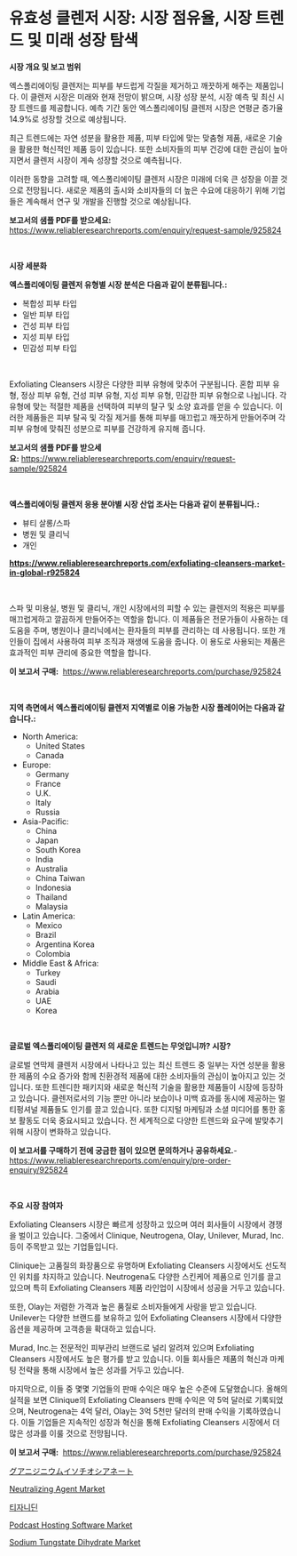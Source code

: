 <p><h1>유효성 클렌저 시장: 시장 점유율, 시장 트렌드 및 미래 성장 탐색</h1></p><p><strong>시장 개요 및 보고 범위</strong></p>
<p><p>엑스폴리에이팅 클렌저는 피부를 부드럽게 각질을 제거하고 깨끗하게 해주는 제품입니다. 이 클렌저 시장은 미래와 현재 전망이 밝으며, 시장 성장 분석, 시장 예측 및 최신 시장 트렌드를 제공합니다. 예측 기간 동안 엑스폴리에이팅 클렌저 시장은 연평균 증가율 14.9%로 성장할 것으로 예상됩니다. </p><p>최근 트렌드에는 자연 성분을 활용한 제품, 피부 타입에 맞는 맞춤형 제품, 새로운 기술을 활용한 혁신적인 제품 등이 있습니다. 또한 소비자들의 피부 건강에 대한 관심이 높아지면서 클렌저 시장이 계속 성장할 것으로 예측됩니다.</p><p>이러한 동향을 고려할 때, 엑스폴리에이팅 클렌저 시장은 미래에 더욱 큰 성장을 이끌 것으로 전망됩니다. 새로운 제품의 출시와 소비자들의 더 높은 수요에 대응하기 위해 기업들은 계속해서 연구 및 개발을 진행할 것으로 예상됩니다.</p></p>
<p><strong>보고서의 샘플 PDF를 받으세요:</strong> <a href="https://www.reliableresearchreports.com/enquiry/request-sample/925824">https://www.reliableresearchreports.com/enquiry/request-sample/925824</a></p>
<p>&nbsp;</p>
<p><strong>시장 세분화</strong></p>
<p><strong>엑스폴리에이팅 클렌저 유형별 시장 분석은 다음과 같이 분류됩니다.:</strong></p>
<p><ul><li>복합성 피부 타입</li><li>일반 피부 타입</li><li>건성 피부 타입</li><li>지성 피부 타입</li><li>민감성 피부 타입</li></ul></p>
<p>&nbsp;</p>
<p><p>Exfoliating Cleansers 시장은 다양한 피부 유형에 맞추어 구분됩니다. 혼합 피부 유형, 정상 피부 유형, 건성 피부 유형, 지성 피부 유형, 민감한 피부 유형으로 나뉩니다. 각 유형에 맞는 적절한 제품을 선택하여 피부의 탈구 및 소양 효과를 얻을 수 있습니다. 이러한 제품들은 피부 탈곡 및 각질 제거를 통해 피부를 매끄럽고 깨끗하게 만들어주며 각 피부 유형에 맞춰진 성분으로 피부를 건강하게 유지해 줍니다.</p></p>
<p><strong>보고서의 샘플 PDF를 받으세요:</strong>&nbsp;<a href="https://www.reliableresearchreports.com/enquiry/request-sample/925824">https://www.reliableresearchreports.com/enquiry/request-sample/925824</a></p>
<p>&nbsp;</p>
<p><strong> 엑스폴리에이팅 클렌저 응용 분야별 시장 산업 조사는 다음과 같이 분류됩니다.:</strong></p>
<p><ul><li>뷰티 살롱/스파</li><li>병원 및 클리닉</li><li>개인</li></ul></p>
<p><strong><a href="https://www.reliableresearchreports.com/exfoliating-cleansers-market-in-global-r925824">https://www.reliableresearchreports.com/exfoliating-cleansers-market-in-global-r925824</a></strong></p>
<p>&nbsp;</p>
<p><p>스파 및 미용실, 병원 및 클리닉, 개인 시장에서의 피할 수 있는 클렌저의 적용은 피부를 매끄럽게하고 깔끔하게 만들어주는 역할을 합니다. 이 제품들은 전문가들이 사용하는 데 도움을 주며, 병원이나 클리닉에서는 환자들의 피부를 관리하는 데 사용됩니다. 또한 개인들이 집에서 사용하여 피부 조직과 재생에 도움을 줍니다. 이 용도로 사용되는 제품은 효과적인 피부 관리에 중요한 역할을 합니다.</p></p>
<p><strong>이 보고서 구매:</strong>&nbsp; <a href="https://www.reliableresearchreports.com/purchase/925824">https://www.reliableresearchreports.com/purchase/925824</a></p>
<p>&nbsp;</p>
<p><strong>지역 측면에서 엑스폴리에이팅 클렌저 지역별로 이용 가능한 시장 플레이어는 다음과 같습니다.:</strong></p>
<p><ul>
    <li>
        North America:
        <ul>
            <li>United States</li>
            <li>Canada</li>
        </ul>
    </li>
    <li>
        Europe:
        <ul>
            <li>Germany</li>
            <li>France</li>
            <li>U.K.</li>
            <li>Italy</li>
            <li>Russia</li>
        </ul>
    </li>
    <li>
        Asia-Pacific:
        <ul>
            <li>China</li>
            <li>Japan</li>
            <li>South Korea</li>
            <li>India</li>
            <li>Australia</li>
            <li>China Taiwan</li>
            <li>Indonesia</li>
            <li>Thailand</li>
            <li>Malaysia</li>
        </ul>
    </li>
    <li>
        Latin America:
        <ul>
            <li>Mexico</li>
            <li>Brazil</li>
            <li>Argentina Korea</li>
            <li>Colombia</li>
        </ul>
    </li>
    <li>
        Middle East & Africa:
        <ul>
            <li>Turkey</li>
            <li>Saudi</li>
            <li>Arabia</li>
            <li>UAE</li>
            <li>Korea</li>
        </ul>
    </li>
    </ul></p>
<p>&nbsp;</p>
<p><strong>글로벌 엑스폴리에이팅 클렌저 의 새로운 트렌드는 무엇입니까? 시장?</strong></p>
<p><p>글로벌 연막제 클렌저 시장에서 나타나고 있는 최신 트렌드 중 일부는 자연 성분을 활용한 제품의 수요 증가와 함께 친환경적 제품에 대한 소비자들의 관심이 높아지고 있는 것입니다. 또한 트렌디한 패키지와 새로운 혁신적 기술을 활용한 제품들이 시장에 등장하고 있습니다. 클렌저로서의 기능 뿐만 아니라 보습이나 미백 효과를 동시에 제공하는 멀티펑셔널 제품들도 인기를 끌고 있습니다. 또한 디지털 마케팅과 소셜 미디어를 통한 홍보 활동도 더욱 중요시되고 있습니다. 전 세계적으로 다양한 트렌드와 요구에 발맞추기 위해 시장이 변화하고 있습니다.</p></p>
<p><strong>이 보고서를 구매하기 전에 궁금한 점이 있으면 문의하거나 공유하세요.</strong>- <a href="https://www.reliableresearchreports.com/enquiry/pre-order-enquiry/925824">https://www.reliableresearchreports.com/enquiry/pre-order-enquiry/925824</a></p>
<p>&nbsp;</p>
<p><strong>주요 시장 참여자</strong></p>
<p><p>Exfoliating Cleansers 시장은 빠르게 성장하고 있으며 여러 회사들이 시장에서 경쟁을 벌이고 있습니다. 그중에서 Clinique, Neutrogena, Olay, Unilever, Murad, Inc. 등이 주목받고 있는 기업들입니다.</p><p>Clinique는 고품질의 화장품으로 유명하며 Exfoliating Cleansers 시장에서도 선도적인 위치를 차지하고 있습니다. Neutrogena도 다양한 스킨케어 제품으로 인기를 끌고 있으며 특히 Exfoliating Cleansers 제품 라인업이 시장에서 성공을 거두고 있습니다.</p><p>또한, Olay는 저렴한 가격과 높은 품질로 소비자들에게 사랑을 받고 있습니다. Unilever는 다양한 브랜드를 보유하고 있어 Exfoliating Cleansers 시장에서 다양한 옵션을 제공하며 고객층을 확대하고 있습니다.</p><p>Murad, Inc.는 전문적인 피부관리 브랜드로 널리 알려져 있으며 Exfoliating Cleansers 시장에서도 높은 평가를 받고 있습니다. 이들 회사들은 제품의 혁신과 마케팅 전략을 통해 시장에서 높은 성과를 거두고 있습니다.</p><p>마지막으로, 이들 중 몇몇 기업들의 판매 수익은 매우 높은 수준에 도달했습니다. 올해의 실적을 보면 Clinique의 Exfoliating Cleansers 판매 수익은 약 5억 달러로 기록되었으며, Neutrogena는 4억 달러, Olay는 3억 5천만 달러의 판매 수익을 기록하였습니다. 이들 기업들은 지속적인 성장과 혁신을 통해 Exfoliating Cleansers 시장에서 더 많은 성과를 이룰 것으로 전망됩니다.</p></p>
<p><strong>이 보고서 구매:</strong>&nbsp;&nbsp;<a href="https://www.reliableresearchreports.com/purchase/925824">https://www.reliableresearchreports.com/purchase/925824</a></p>
<p><p><a href="https://github.com/gfggqjbfys368009/Market-Research-Report-List-1/blob/main/901469624958.md">グアニジニウムイソチオシアネート</a></p><p><a href="https://issuu.com/reportprime-2/docs/neutralizing-agent-market-size-2030.pptx">Neutralizing Agent Market</a></p><p><a href="https://github.com/AlbertotDouglas44367/Market-Research-Report-List-1/blob/main/620380922927.md">티자니딘</a></p><p><a href="https://github.com/khayangel/Market-Research-Report-List-2/blob/main/podcast-hosting-software-market.md">Podcast Hosting Software Market</a></p><p><a href="https://issuu.com/reportprime-2/docs/sodium-tungstate-dihydrate-market-size-2030.pptx">Sodium Tungstate Dihydrate Market</a></p></p>